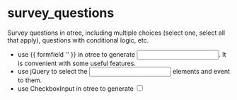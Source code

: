 # survey_questions
Survey questions in otree, including multiple choices (select one, select all that apply), questions with conditional logic, etc.

- use {{ formfield '' }} in otree to generate <input>. It is convenient with some useful features.
- use jQuery to select the <input> elements and event to them.
- use CheckboxInput in otree to generate <input type='checkbox'>
